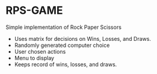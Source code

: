 # RPS-GAME
Simple implementation of Rock Paper Scissors

- Uses matrix for decisions on Wins, Losses, and Draws.
- Randomly generated computer choice
- User chosen actions
- Menu to display
- Keeps record of wins, losses, and draws.
